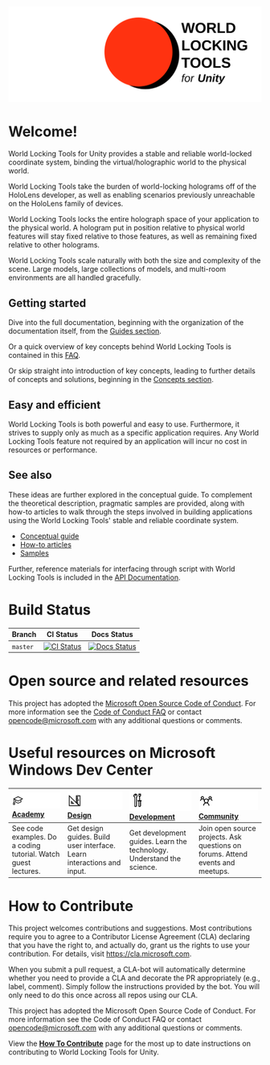 <img src="DocGen/Images/WorldLockingTools.svg">

# Welcome!
World Locking Tools for Unity provides a stable and reliable world-locked coordinate system, binding the virtual/holographic world to the physical world.

World Locking Tools take the burden of world-locking holograms off of the HoloLens developer, as well as enabling scenarios previously unreachable on the HoloLens family of devices.

World Locking Tools locks the entire holograph space of your application to the physical world. A hologram put in position relative to physical world features will stay fixed relative to those features, as well as remaining fixed relative to other holograms.

World Locking Tools scale naturally with both the size and complexity of the scene. Large models, large collections of models, and multi-room environments are all handled gracefully.

## Getting started

Dive into the full documentation, beginning with the organization of the documentation itself, from the [Guides section](DocGen/Documentation/GettingStartedWithWorldLocking.md).

Or a quick overview of key concepts behind World Locking Tools is contained in this [FAQ](DocGen/Documentation/IntroFAQ.md).

Or skip straight into introduction of key concepts, leading to further details of concepts and solutions, beginning in the [Concepts section](DocGen/Documentation/Concepts.md).

## Easy and efficient

World Locking Tools is both powerful and easy to use. Furthermore, it strives to supply only as much as a specific application requires. Any World Locking Tools feature not required by an application will incur no cost in resources or performance.

## See also

These ideas are further explored in the conceptual guide. To complement the theoretical description, pragmatic samples are provided, along with how-to articles to walk through the steps involved in building applications using the World Locking Tools' stable and reliable coordinate system.

* [Conceptual guide](DocGen/Documentation/GettingStartedWithWorldLocking.md)
* [How-to articles](DocGen/Documentation/HowTos.md)
* [Samples](DocGen/Documentation/HowTos/SampleApplications.md)

Further, reference materials for interfacing through script with World Locking Tools is included in the [API Documentation](DocGen/api_doc/Architecture.md).

# Build Status

| Branch | CI Status | Docs Status |
|---|---|---|
| `master` |[![CI Status](https://dev.azure.com/aipmr/MixedReality-WorldLockingTools-Unity-CI/_apis/build/status/wlt_ci?branchName=master)](https://dev.azure.com/aipmr/MixedReality-WorldLockingTools-Unity-CI/_build/latest?definitionId=50)|[![Docs Status](https://dev.azure.com/aipmr/MixedReality-WorldLockingTools-Unity-CI/_apis/build/status/wlt_docs?branchName=master)](https://dev.azure.com/aipmr/MixedReality-WorldLockingTools-Unity-CI/_build/latest?definitionId=51)


# Open source and related resources

This project has adopted the [Microsoft Open Source Code of Conduct](https://opensource.microsoft.com/codeofconduct/). 
For more information see the [Code of Conduct FAQ](https://opensource.microsoft.com/codeofconduct/faq/) or contact [opencode@microsoft.com](mailto:opencode@microsoft.com) with any additional questions or comments.

# Useful resources on Microsoft Windows Dev Center
| ![Academy](DocGen/External/ReadMeImages/icon_academy.png) [Academy](https://developer.microsoft.com/en-us/windows/mixed-reality/academy)| ![Design](DocGen/External/ReadMeImages/icon_design.png) [Design](https://developer.microsoft.com/en-us/windows/mixed-reality/design)| ![Development](DocGen/External/ReadMeImages/icon_development.png) [Development](https://developer.microsoft.com/en-us/windows/mixed-reality/development)| ![Community)](DocGen/External/ReadMeImages/icon_community.png) [Community](https://developer.microsoft.com/en-us/windows/mixed-reality/community)|
| :--------------------- | :----------------- | :------------------ | :------------------------ |
| See code examples. Do a coding tutorial. Watch guest lectures.          | Get design guides. Build user interface. Learn interactions and input.     | Get development guides. Learn the technology. Understand the science.       | Join open source projects. Ask questions on forums. Attend events and meetups. |

# How to Contribute

This project welcomes contributions and suggestions. Most contributions require you to agree to a Contributor License Agreement (CLA) declaring that you have the right to, and actually do, grant us the rights to use your contribution. For details, visit https://cla.microsoft.com.

When you submit a pull request, a CLA-bot will automatically determine whether you need to provide a CLA and decorate the PR appropriately (e.g., label, comment). Simply follow the instructions provided by the bot. You will only need to do this once across all repos using our CLA.

This project has adopted the Microsoft Open Source Code of Conduct. For more information see the Code of Conduct FAQ or contact opencode@microsoft.com with any additional questions or comments.

View the [**How To Contribute**](DocGen/Documentation/HowTos/Contributing.md) page for the most up to date instructions on contributing to World Locking Tools for Unity.
